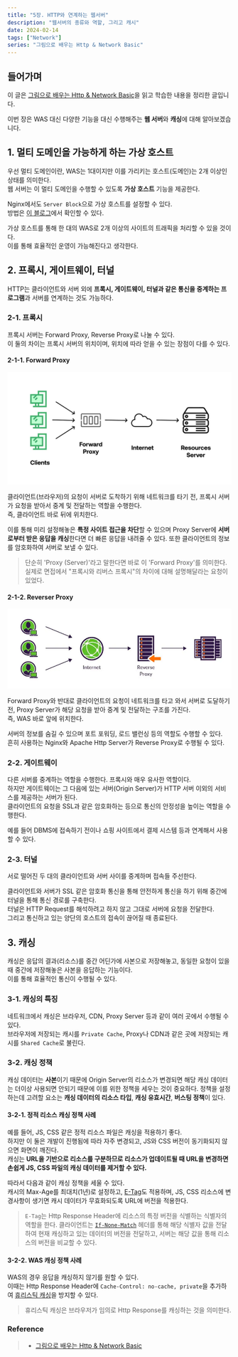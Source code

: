 ```yaml
---
title: "5장. HTTP와 연계하는 웹서버"
description: "웹서버의 종류와 역할, 그리고 캐시"
date: 2024-02-14
tags: ["Network"]
series: "그림으로 배우는 Http & Network Basic"
---
```


## 들어가며 

이 글은 [그림으로 배우는 Http & Network Basic](https://m.yes24.com/Goods/Detail/15894097)을 읽고 학습한 내용을 정리한 글입니다.

이번 장은 WAS 대신 다양한 기능을 대신 수행해주는 **웹 서버**와 **캐싱**에 대해 알아보겠습니다.

## 1. 멀티 도메인을 가능하게 하는 가상 호스트

우선 멀티 도메인이란, WAS는 1대이지만 이를 가리키는 호스트(도메인)는 2개 이상인 상태를 의미한다.<br>
웹 서버는 이 멀티 도메인을 수행할 수 있도록 **가상 호스트** 기능을 제공한다.

Nginx에서도 `Server Block`으로 가상 호스트를 설정할 수 있다.<br>
방법은 [이 블로그](https://www.sabujak.org/2023/10/02/nginx-virtual-host%EA%B0%80%EC%83%81%ED%98%B8%EC%8A%A4%ED%8A%B8%EB%A1%9C-%EC%82%AC%EC%9D%B4%ED%8A%B8-%EB%91%90-%EA%B0%9C-%EC%9A%B4%EC%98%81%ED%95%98%EA%B8%B0/)에서 확인할 수 있다.

가상 호스트를 통해 한 대의 WAS로 2개 이상의 사이트의 트래픽을 처리할 수 있을 것이다.<br>
이를 통해 효율적인 운영이 가능해진다고 생각한다.

## 2. 프록시, 게이트웨이, 터널

HTTP는 클라이언트와 서버 외에 **프록시, 게이트웨이, 터널과 같은 통신을 중계하는 프로그램**과 서버를 연계하는 것도 가능하다.

### 2-1. 프록시

프록시 서버는 Forward Proxy, Reverse Proxy로 나눌 수 있다.<br>
이 둘의 차이는 프록시 서버의 위치이며, 위치에 따라 얻을 수 있는 장점이 다를 수 있다.

#### 2-1-1. Forward Proxy

![Forward Proxy 구조](forward-proxy.png)

클라이언트(브라우저)의 요청이 서버로 도착하기 위해 네트워크를 타기 전, 프록시 서버가 요청을 받아서 중계 및 전달하는 역할을 수행한다.<br>
즉, 클라이언트 바로 뒤에 위치한다.

이를 통해 미리 설정해놓은 **특정 사이트 접근을 차단**할 수 있으며 Proxy Server에 **서버로부터 받은 응답을 캐싱**한다면 더 빠른 응답을 내려줄 수 있다. 또한 클라이언트의 정보를 암호화하여 서버로 보낼 수 있다.

> 단순히 'Proxy (Server)'라고 말한다면 바로 이 'Forward Proxy'를 의미한다.<br>
> 실제로 면접에서 "프록시와 리버스 프록시"의 차이에 대해 설명해달라는 요청이 있었다.

#### 2-1-2. Reverser Proxy

![Reverse Proxy 구조](reverse-proxy.png)

Forward Proxy와 반대로 클라이언트의 요청이 네트워크를 타고 와서 서버로 도달하기 전, Proxy Server가 해당 요청을 받아 중계 및 전달하는 구조를 가진다.<br>
즉, WAS 바로 앞에 위치한다.

서버의 정보를 숨길 수 있으며 포트 포워딩, 로드 밸런싱 등의 역할도 수행할 수 있다.<br>
흔히 사용하는 Nginx와 Apache Http Server가 Reverse Proxy로 수행될 수 있다.

### 2-2. 게이트웨이

다른 서버를 중계하는 역할을 수행한다. 프록시와 매우 유사한 역할이다.<br>
하지만 게이트웨이는 그 다음에 있는 서버(Origin Server)가 HTTP 서버 이외의 서비스를 제공하는 서버가 된다.<br>
클라이언트의 요청을 SSL과 같은 암호화하는 등으로 통신의 안정성을 높이는 역할을 수행한다.

예를 들어 DBMS에 접속하기 전이나 쇼핑 사이트에서 결제 시스템 등과 연계해서 사용할 수 있다.

### 2-3. 터널

서로 떨어진 두 대의 클라이언트와 서버 사이를 중계하며 접속들 주선한다.

클라이언트와 서버가 SSL 같은 암호화 통신을 통해 안전하게 통신을 하기 위해 중간에 터널을 통해 통신 경로를 구축한다.<br>
터널은 HTTP Request를 해석하려고 하지 않고 그대로 서버에 요청을 전달한다.<br>
그리고 통신하고 있는 양단의 호스트의 접속이 끊어질 때 종료된다.

## 3. 캐싱

캐싱은 응답의 결과(리소스)를 중간 어딘가에 사본으로 저장해놓고, 동일한 요청이 있을 때 중간에 저장해놓은 사본을 응답하는 기능이다.<br>
이를 통해 효율적인 통신이 수행될 수 있다.

### 3-1. 캐싱의 특징

네트워크에서 캐싱은 브라우저, CDN, Proxy Server 등과 같이 여러 곳에서 수행될 수 있다.<br>
브라우저에 저장되는 캐시를 `Private Cache`, Proxy나 CDN과 같은 곳에 저장되는 캐시를 `Shared Cache`로 불린다.<br>

### 3-2. 캐싱 정책

캐싱 데이터는 **사본**이기 때문에 Origin Server의 리소스가 변경되면 해당 캐싱 데이터는 더이상 사용되면 안되기 때문에 이를 위한 정책을 세우는 것이 중요하다.
정책을 설정하는데 고려할 요소는 **캐싱 데이터의 리소스 타입**, **캐싱 유효시간**, **버스팅 정책**이 있다.

#### 3-2-1. 정적 리소스 캐싱 정책 사례

예를 들어, JS, CSS 같은 정적 리소스 파일은 캐싱을 적용하기 좋다.<br>
하지만 이 둘은 개발이 진행됨에 따라 자주 변경되고, JS와 CSS 버전이 동기화되지 않으면 화면이 깨진다.<br>
캐싱는 **URL을 기반으로 리소스를 구분하므로 리소스가 업데이트될 때 URL을 변경하면 손쉽게 JS, CSS 파일의 캐싱 데이터를 제거할 수 있다.**

따라서 다음과 같이 캐싱 정책을 세울 수 있다.<br>
캐시의 Max-Age를 최대치(1년)로 설정하고, [E-Tag](https://developer.mozilla.org/ko/docs/Web/HTTP/Headers/ETag)도 적용하며, JS, CSS 리소스에 변경사항이 생기면 캐시 데이터가 무효화되도록 URL에 버전을 적용한다.
> `E-Tag`는 Http Response Header에 리소스의 특정 버전을 식별하는 식별자의 역할을 한다. 클라이언트는 [`If-None-Match`](https://developer.mozilla.org/ko/docs/Web/HTTP/Headers/ETag#%EB%B3%80%EA%B2%BD%EB%90%98%EC%A7%80_%EC%95%8A%EC%9D%80_%EB%A6%AC%EC%86%8C%EC%8A%A4%EC%9D%98_%EC%BA%90%EC%8B%B1) 헤더를 통해 해당 식별자 값을 전달하여 현재 캐싱하고 있는 데이터의 버전을 전달하고, 서버는 해당 값을 통해 리소스의 버전을 비교할 수 있다.

#### 3-2-2. WAS 캐싱 정책 사례

WAS의 경우 응답을 캐싱하지 않기를 원할 수 있다.<br>
이때는 Http Response Header에 `Cache-Control: no-cache, private`을 추가하여 [휴리스틱 캐싱](https://lalalilala.tistory.com/m/9)을 방지할 수 있다.<br>
> 휴리스틱 캐싱은 브라우저가 임의로 Http Response를 캐싱하는 것을 의미한다.

### Reference
> - [그림으로 배우는 Http & Network Basic](https://m.yes24.com/Goods/Detail/15894097)